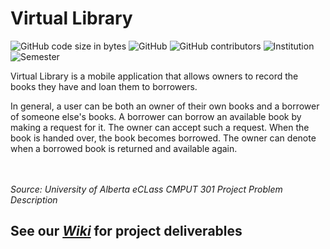 # Virtual Library

![GitHub code size in bytes](https://img.shields.io/github/languages/code-size/CMPUT301W19T07/Virtual-Library.svg?style=flat-square)
![GitHub](https://img.shields.io/github/license/CMPUT301W19T07/Virtual-Library.svg?style=flat-square)
![GitHub contributors](https://img.shields.io/github/contributors/CMPUT301W19T07/Virtual-Library.svg?style=flat-square)
![Institution](https://img.shields.io/badge/University%20of%20Alberta-CMPUT%20301-yellow.svg?style=flat-square)
![Semester](https://img.shields.io/badge/WINTER-2019-blue.svg?style=flat-square)

Virtual Library is a mobile application that allows owners to record the books they have and loan them to borrowers.

In general, a user can be both an owner of their own books and a borrower of someone else's books. A borrower can borrow an available book by making a request for it. The owner can accept such a request. When the book is handed over, the book becomes borrowed. The owner can denote when a borrowed book is returned and available again.

<br><br>
_Source: University of Alberta eCLass CMPUT 301 Project Problem Description_
<br>
## See our _[Wiki](https://github.com/CMPUT301W19T07/Virtual-Library/wiki)_ for project deliverables
